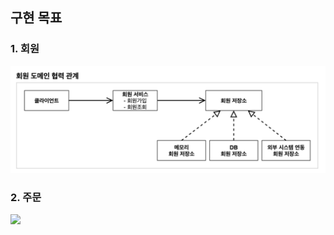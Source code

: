 ## 구현 목표
### 1. 회원
![img.png](asset/img.png)

### 2. 주문
<img src="https://user-images.githubusercontent.com/22016317/231066661-2fa6e14f-1b6f-4220-b9c6-27f1734a2468.png">